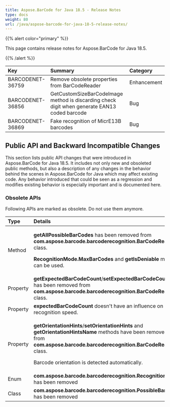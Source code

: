 ```yaml
---
title: Aspose.BarCode for Java 18.5 - Release Notes
type: docs
weight: 80
url: /java/aspose-barcode-for-java-18-5-release-notes/
---
```


{{% alert color="primary" %}} 

This page contains release notes for Aspose.BarCode for Java 18.5.

{{% /alert %}} 

|**Key**|**Summary**|**Category**|
| :- | :- | :- |
|BARCODENET-36759|Remove obsolete properties from BarCodeReader|Enhancement|
|BARCODENET-36856|GetCustomSizeBarCodeImage method is discarding check digit when generate EAN13 coded barcode|Bug|
|BARCODENET-36869|Fake recognition of MicrE13B barcodes|Bug|
## **Public API and Backward Incompatible Changes**
This section lists public API changes that were introduced in Aspose.BarCode for Java 18.5. It includes not only new and obsoleted public methods, but also a description of any changes in the behavior behind the scenes in Aspose.BarCode for Java which may affect existing code. Any behavior introduced that could be seen as a regression and modifies existing behavior is especially important and is documented here.
### **Obsolete APIs**
Following APIs are marked as obsolete. Do not use them anymore.

|**Type**|**Details**|
| :- | :- |
|Method|<p>**getAllPossibleBarCodes** has been removed from **com.aspose.barcode.barcoderecognition.BarCodeReader** class.</p><p>**RecognitionMode.MaxBarCodes** and **getIsDeniable** method can be used.</p>|
|Property|**getExpectedBarCodeCount**/**setExpectedBarCodeCount** has been removed from **com.aspose.barcode.barcoderecognition.BarCodeReader** class.|
|Property|**expectedBarCodeCount** doesn't have an influence on recognition speed.|
|Property|<p>**getOrientationHints**/**setOrientationHints** and **getOrientationHintsName** methods have been removed from **com.aspose.barcode.barcoderecognition.BarCodeReader** class.</p><p>Barcode orientation is detected automatically.</p>|
|Enum|**com.aspose.barcode.barcoderecognition.RecognitionHints** has been removed|
|Class|**com.aspose.barcode.barcoderecognition.PossibleBarCode** has been removed|

